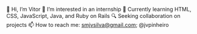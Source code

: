 👋 Hi, I’m Vitor
👀 I’m interested in an internship
🌱 Currently learning HTML, CSS, JavaScript, Java, and Ruby on Rails
🔍 Seeking collaboration on projects
📫 How to reach me: smjvsilva@gmail.com; @jvpinheiro
<!---
PinheiroJV/PinheiroJV is a ✨ special ✨ repository because its `README.md` (this file) appears on your GitHub profile.
You can click the Preview link to take a look at your changes.
--->
